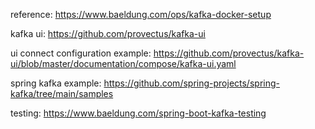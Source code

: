 reference: https://www.baeldung.com/ops/kafka-docker-setup

kafka ui: https://github.com/provectus/kafka-ui

ui connect configuration example: https://github.com/provectus/kafka-ui/blob/master/documentation/compose/kafka-ui.yaml

spring kafka example: https://github.com/spring-projects/spring-kafka/tree/main/samples

testing: https://www.baeldung.com/spring-boot-kafka-testing